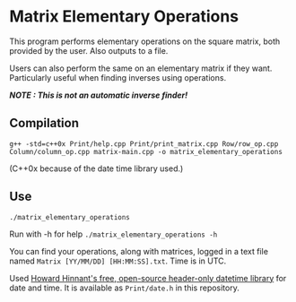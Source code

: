 # Matrix Elementary Operations

This program performs elementary operations on the square matrix, both provided by the user. Also outputs to a file.

Users can also perform the same on an elementary matrix if they want. Particularly useful when finding inverses using operations.

***NOTE : This is not an automatic inverse finder!***


## Compilation

```g++ -std=c++0x Print/help.cpp Print/print_matrix.cpp Row/row_op.cpp Column/column_op.cpp matrix-main.cpp -o matrix_elementary_operations```

(C++0x because of the date time library used.)

## Use

```./matrix_elementary_operations```

Run with -h for help `./matrix_elementary_operations -h`

You can find your operations, along with matrices, logged in a text file named `Matrix [YY/MM/DD] [HH:MM:SS].txt`. Time is in UTC.

Used [Howard Hinnant's free, open-source header-only datetime library](https://howardhinnant.github.io/date/date.html) for date and time. It is available as `Print/date.h` in this repository.
